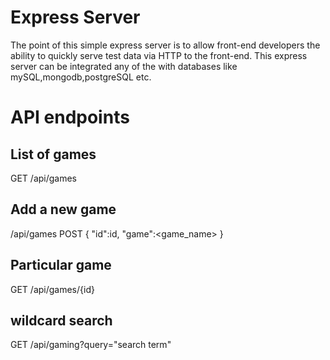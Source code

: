 # Express Server

The point of this simple express server is to allow front-end developers the ability to quickly serve test data via HTTP to the front-end. This express server can be integrated any of the with databases like mySQL,mongodb,postgreSQL etc.


# API endpoints

## List of games

GET
/api/games

## Add a new game

/api/games
POST {
  "id":id,
  "game":<game_name>
}

## Particular game

GET
/api/games/{id}

## wildcard search

GET
/api/gaming?query="search term"
